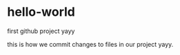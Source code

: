 # hello-world
first github project yayy

this is how we commit changes to files in our project yayy.
